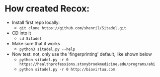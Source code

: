 # How created Recox: 
- Install first repo locally: 
    - `git clone https://github.com/shenril/Sitadel.git`
- CD into it 
    - `cd Sitadel` 
- Make sure that it works 
    - `python3 sitadel.py --help` 
- Now test: not, only use the 'fingerprinting' default, like shown below 
    - `python sitadel.py -r 0 https://healthprofessions.stonybrookmedicine.edu/programs/ahi`     
    - `python sitadel.py -r 0 http://biovirtua.com` 
